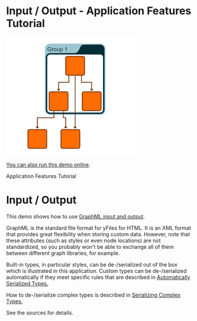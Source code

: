 # Input / Output - Application Features Tutorial

<img src="../../resources/image/tutorial3input-output.png" alt="demo-thumbnail" height="320"/>

[You can also run this demo online](https://live.yworks.com/demos/03-tutorial-application-features/input-output/index.html).

Application Features Tutorial

# Input / Output

This demo shows how to use [GraphML input and output](https://docs.yworks.com/yfileshtml/#/dguide/io-loading_saving).

GraphML is the standard file format for yFiles for HTML. It is an XML format that provides great flexibility when storing custom data. However, note that these attributes (such as styles or even node locations) are not standardized, so you probably won't be able to exchange all of them between different graph libraries, for example.

Built-in types, in particular styles, can be de-/serialized out of the box which is illustrated in this application. Custom types can be de-/serialized automatically if they meet specific rules that are described in [Automatically Serialized Types.](https://docs.yworks.com/yfileshtml/#/dguide/customizing_io_automatic-serialization)

How to de-/serialize complex types is described in [Serializing Complex Types.](https://docs.yworks.com/yfileshtml/#/dguide/customizing_io_serialization_complex-types)

See the sources for details.
